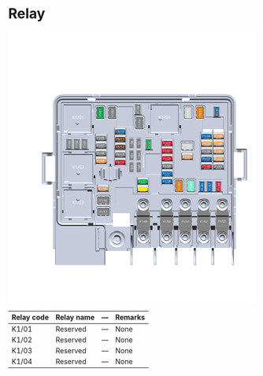 # Relay

![](images/G062280.svg)

| Relay code | Relay name | — | Remarks |
| ----------- | ----------- | ----------- | ----------- |
|K1/01|Reserved|—|None|
|K1/02|Reserved|—|None|
|K1/03|Reserved|—|None|
|K1/04|Reserved|—|None|
